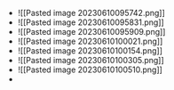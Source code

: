 - ![[Pasted image 20230610095742.png]]
- ![[Pasted image 20230610095831.png]]
- ![[Pasted image 20230610095909.png]]
- ![[Pasted image 20230610100021.png]]
- ![[Pasted image 20230610100154.png]]
- ![[Pasted image 20230610100305.png]]
- ![[Pasted image 20230610100510.png]]
- 